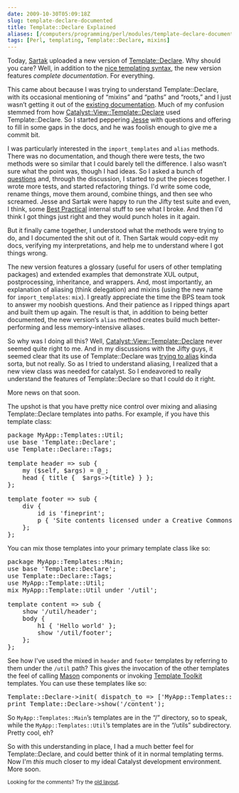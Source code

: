 ```yaml
--- 
date: 2009-10-30T05:09:18Z
slug: template-declare-documented
title: Template::Declare Explained
aliases: [/computers/programming/perl/modules/template-declare-documented.html]
tags: [Perl, templating, Template::Declare, mixins]
---
```


<p>Today, <a href="http://blog.sartak.org/">Sartak</a> uploaded a new version of
<a href="http://search.cpan.org/perldoc?Template::Declare" title="Template::Declare on CPAN">Template::Declare</a>.
Why should you care? Well, in addition to the
<a href="/computers/programming/perl/xml-generation.html" title="Just a Theory: “Generating XML in Perl”">nice templating syntax</a>,
the new version features <em>complete documentation</em>. For everything.</p>

<p>This came about because I was trying to understand Template::Declare, with its
occasional mentioning of “mixins” and “paths” and “roots,” and I just wasn’t
getting it out of the
<a href="http://search.cpan.org/~sartak/Template-Declare-0.40/lib/Template/Declare.pm" title="Template::Declare 0.40">existing documentation</a>.
Much of my confusion stemmed from how
<a href="http://search.cpan.org/perldoc?Catalyst::View::Template::Declare" title="Catalyst::View::Template::Declare on CPAN">Catalyst::View::Template::Declare</a>
used Template::Declare. So I started peppering
<a href="http://blog.fsck.com" title="Massively Parallel Procrastination">Jesse</a> with
questions and offering to fill in some gaps in the docs, and he was foolish
enough to give me a commit bit.</p>

<p>I was particularly interested in the <code>import_templates</code> and <code>alias</code> methods.
There was no documentation, and though there were tests, the two methods were
so similar that I could barely tell the difference. I also wasn’t sure what
the point was, though I had ideas. So I asked a bunch of
<a href="http://lists.jifty.org/pipermail/jifty-devel/2009-September/002161.html">questions</a>
and, through the discussion, I started to put the pieces together. I wrote
more tests, and started refactoring things. I'd write some code, rename
things, move them around, combine things, and then see who screamed. Jesse and
Sartak were happy to run the Jifty test suite and even, I think, some
<a href="http://www.bestpractical.com/">Best Practical</a> internal stuff to see what I
broke. And then I'd think I got things just right and they would punch holes
in it again.</p>

<p>But it finally came together, I understood what the methods were trying to do,
and I documented the shit out of it. Then Sartak would copy-edit my docs,
verifying my interpretations, and help me to understand where I got things
wrong.</p>

<p>The new version features a glossary (useful for users of other templating
packages) and extended examples that demonstrate XUL output, postprocessing,
inheritance, and wrappers. And, most importantly, an explanation of aliasing
(think delegation) and mixins (using the new name for <code>import_templates</code>:
<code>mix</code>). I greatly appreciate the time the BPS team took to answer my noobish
questions. And their patience as I ripped things apart and built them up
again. The result is that, in addition to being better documented, the new
version’s <code>alias</code> method creates build much better-performing and less
memory-intensive aliases.</p>

<p>So why was I doing all this? Well,
<a href="http://search.cpan.org/perldoc?Catalyst::View::Template::Declare" title="Catalyst::View::Template::Declare on CPAN">Catalyst::View::Template::Declare</a>
never seemed quite right to me. And in my discussions with the Jifty guys, it
seemed clear that its use of Template::Declare was <a href="http://lists.jifty.org/pipermail/jifty-devel/2009-September/002162.html">trying to alias</a>
kinda sorta, but not really. So as I tried to understand aliasing, I realized
that a new view class was needed for catalyst. So I endeavored to really
understand the features of Template::Declare so that I could do it right.</p>

<p>More news on that soon.</p>

<p>The upshot is that you have pretty nice control over mixing and aliasing
Template::Declare templates into paths. For example, if you have this template
class:</p>

<pre>
package MyApp::Templates::Util;
use base &#x0027;Template::Declare&#x0027;;
use Template::Declare::Tags;

template header =&gt; sub {
    my ($self, $args) = @_;
    head { title {  $args-&gt;{title} } };
};

template footer =&gt; sub {
    div {
        id is &#x0027;fineprint&#x0027;;
        p { &#x0027;Site contents licensed under a Creative Commons License.&#x0027; }
    };
};
</pre>

<p>You can mix those templates into your primary template class like so:</p>

<pre>package MyApp::Templates::Main;
use base &#x0027;Template::Declare&#x0027;;
use Template::Declare::Tags;
use MyApp::Template::Util;
mix MyApp::Template::Util under &#x0027;/util&#x0027;;

template content =&gt; sub {
    show &#x0027;/util/header&#x0027;;
    body {
        h1 { &#x0027;Hello world&#x0027; };
        show &#x0027;/util/footer&#x0027;;
    };
};
</pre>

<p>See how I've used the mixed in <code>header</code> and <code>footer</code> templates by referring to
them under the <code>/util</code> path? This gives the invocation of the other templates
the feel of calling
<a href="http://search.cpan.org/perldoc?HTML::Mason" title=" on CPAN">Mason</a> components or
invoking
<a href="http://search.cpan.org/perldoc?Template" title="Template Toolkit on CPAN">Template Toolkit</a>
templates. You can use these templates like so:</p>

<pre>
Template::Declare-&gt;init( dispatch_to =&gt; [&#x0027;MyApp::Templates::Main&#x0027;] );
print Template::Declare-&gt;show(&#x0027;/content&#x0027;);
</pre>

<p>So <code>MyApp::Templates::Main</code>’s templates are in the “/” directory, so to speak,
while the <code>MyApp::Templates::Util</code>’s templates are in the “/utils”
subdirectory. Pretty cool, eh?</p>

<p>So with this understanding in place, I had a much better feel for
Template::Declare, and could better think of it in normal templating terms.
Now I'm <em>this</em> much closer to my ideal Catalyst development environment. More
soon.</p>

<p class="past"><small>Looking for the comments? Try the <a rel="nofollow" href="//past.justatheory.com/computers/programming/perl/modules/template-declare-documented.html">old layout</a>.</small></p>


